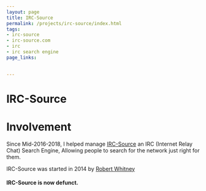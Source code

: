 ```yaml
---
layout: page
title: IRC-Source
permalink: /projects/irc-source/index.html
tags:
- irc-source
- irc-source.com
- irc
- irc search engine
page_links:
  

---
```

# IRC-Source

# Involvement

Since Mid-2016-2018, I helped manage [IRC-Source](https://irc-source.com) an IRC (Internet Relay Chat) Search Engine, Allowing people to search for the network just right for them.

IRC-Source was started in 2014 by [Robert Whitney](https://xnite.me)

#### IRC-Source is now defunct.